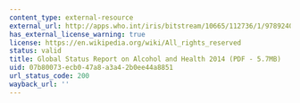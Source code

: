 ```yaml
---
content_type: external-resource
external_url: http://apps.who.int/iris/bitstream/10665/112736/1/9789240692763_eng.pdf
has_external_license_warning: true
license: https://en.wikipedia.org/wiki/All_rights_reserved
status: valid
title: Global Status Report on Alcohol and Health 2014 (PDF - 5.7MB)
uid: 07b80073-ecb0-47a8-a3a4-2b0ee44a8851
url_status_code: 200
wayback_url: ''
---
```


